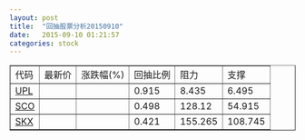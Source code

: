```yaml
---
layout: post
title:  "回抽股票分析20150910"
date:   2015-09-10 01:21:57
categories: stock
---
```

<script type="text/javascript">
var stockList = []
stockList.push('gb_upl');
stockList.push('gb_sco');
stockList.push('gb_skx');
</script>
<table border="1">
 <tr>
 <td>代码</td>
 <td>最新价</td>
 <td>涨跌幅(%)</td>
 <td>回抽比例</td>
 <td>阻力</td>
 <td>支撑</td>
</tr>
  <tr id="upl">
  <td><a href="http://stock.finance.sina.com.cn/usstock/quotes/UPL.html" target="_blank">UPL</a></td><td></td><td></td><td>0.915</td><td>8.435</td><td>6.495</td></tr>
  <tr id="sco">
  <td><a href="http://stock.finance.sina.com.cn/usstock/quotes/SCO.html" target="_blank">SCO</a></td><td></td><td></td><td>0.498</td><td>128.12</td><td>54.915</td></tr>
  <tr id="skx">
  <td><a href="http://stock.finance.sina.com.cn/usstock/quotes/SKX.html" target="_blank">SKX</a></td><td></td><td></td><td>0.421</td><td>155.265</td><td>108.745</td></tr>
</table>
